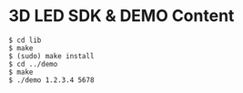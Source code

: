 3D LED SDK & DEMO Content
=======

```
$ cd lib
$ make
$ (sudo) make install
$ cd ../demo
$ make
$ ./demo 1.2.3.4 5678
```